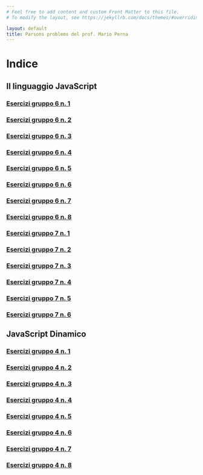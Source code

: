 ```yaml
---
# Feel free to add content and custom Front Matter to this file.
# To modify the layout, see https://jekyllrb.com/docs/themes/#overriding-theme-defaults

layout: default
title: Parsons problems del prof. Mario Perna
---
```


# Indice

## Il linguaggio JavaScript
### [Esercizi gruppo 6 n. 1](parsons/javascript/esercizi_6/es1.md)
### [Esercizi gruppo 6 n. 2](parsons/javascript/esercizi_6/es2.md)
### [Esercizi gruppo 6 n. 3](parsons/javascript/esercizi_6/es3.md)
### [Esercizi gruppo 6 n. 4](parsons/javascript/esercizi_6/es4.md)
### [Esercizi gruppo 6 n. 5](parsons/javascript/esercizi_6/es5.md)
### [Esercizi gruppo 6 n. 6](parsons/javascript/esercizi_6/es6.md)
### [Esercizi gruppo 6 n. 7](parsons/javascript/esercizi_6/es7.md)      
### [Esercizi gruppo 6 n. 8](parsons/javascript/esercizi_6/es8.md)

### [Esercizi gruppo 7 n. 1](parsons/javascript/esercizi_7/es1.md)
### [Esercizi gruppo 7 n. 2](parsons/javascript/esercizi_7/es2.md)
### [Esercizi gruppo 7 n. 3](parsons/javascript/esercizi_7/es3.md)
### [Esercizi gruppo 7 n. 4](parsons/javascript/esercizi_7/es4.md)
### [Esercizi gruppo 7 n. 5](parsons/javascript/esercizi_7/es5.md)
### [Esercizi gruppo 7 n. 6](parsons/javascript/esercizi_7/es6.md)


## JavaScript Dinamico
### [Esercizi gruppo 4 n. 1](parsons/javascript_dinamico/esercizi_4/es1.md)
### [Esercizi gruppo 4 n. 2](parsons/javascript_dinamico/esercizi_4/es2.md)
### [Esercizi gruppo 4 n. 3](parsons/javascript_dinamico/esercizi_4/es3.md)
### [Esercizi gruppo 4 n. 4](parsons/javascript_dinamico/esercizi_4/es4.md)
### [Esercizi gruppo 4 n. 5](parsons/javascript_dinamico/esercizi_4/es5.md)
### [Esercizi gruppo 4 n. 6](parsons/javascript_dinamico/esercizi_4/es6.md)
### [Esercizi gruppo 4 n. 7](parsons/javascript_dinamico/esercizi_4/es7.md)
### [Esercizi gruppo 4 n. 8](parsons/javascript_dinamico/esercizi_4/es8.md)